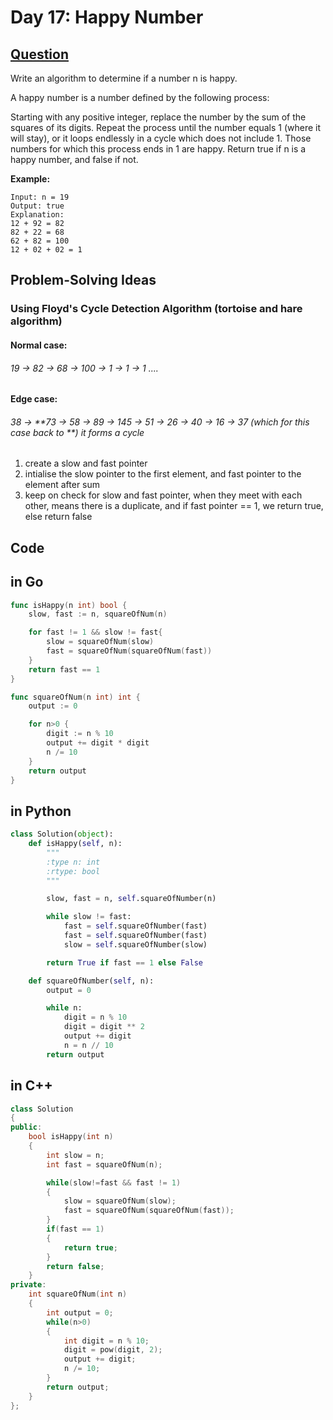 # Day 17: Happy Number

## [Question](https://leetcode.com/problems/happy-number/description/)

Write an algorithm to determine if a number n is happy.

A happy number is a number defined by the following process:

Starting with any positive integer, replace the number by the sum of the squares of its digits.
Repeat the process until the number equals 1 (where it will stay), or it loops endlessly in a cycle which does not include 1.
Those numbers for which this process ends in 1 are happy.
Return true if n is a happy number, and false if not.

**Example:**

```
Input: n = 19
Output: true
Explanation:
12 + 92 = 82
82 + 22 = 68
62 + 82 = 100
12 + 02 + 02 = 1
```

## Problem-Solving Ideas
### Using Floyd's Cycle Detection Algorithm (tortoise and hare algorithm)

#### Normal case:
###### 19 -> 82 -> 68 -> 100 -> 1 -> 1 -> 1 .... 

#### Edge case: 
###### 38 -> **73 -> 58 -> 89 -> 145 -> 51 -> 26 -> 40 -> 16 -> 37 (which for this case back to **) it forms a cycle 

1. create a slow and fast pointer 
2. intialise the slow pointer to the first element, and fast pointer to the element after sum 
3. keep on check for slow and fast pointer, when they meet with each other, means there is a duplicate, and if fast pointer == 1, we return true, else return false

## Code
## in Go 

``` Go
func isHappy(n int) bool {
    slow, fast := n, squareOfNum(n)

    for fast != 1 && slow != fast{
        slow = squareOfNum(slow)
        fast = squareOfNum(squareOfNum(fast))
    }
    return fast == 1
}

func squareOfNum(n int) int {
    output := 0

    for n>0 {
        digit := n % 10
        output += digit * digit
        n /= 10
    }
    return output
}
```

## in Python
``` python
class Solution(object):
    def isHappy(self, n):
        """
        :type n: int
        :rtype: bool
        """

        slow, fast = n, self.squareOfNumber(n)

        while slow != fast:
            fast = self.squareOfNumber(fast)
            fast = self.squareOfNumber(fast)
            slow = self.squareOfNumber(slow)

        return True if fast == 1 else False

    def squareOfNumber(self, n):
        output = 0

        while n:
            digit = n % 10
            digit = digit ** 2
            output += digit
            n = n // 10
        return output
```

## in C++
``` C++
class Solution
{
public:
    bool isHappy(int n) 
    {
        int slow = n;
        int fast = squareOfNum(n);

        while(slow!=fast && fast != 1)
        {
            slow = squareOfNum(slow);
            fast = squareOfNum(squareOfNum(fast));
        }
        if(fast == 1)
        {
            return true;
        }
        return false;
    }
private:
    int squareOfNum(int n)
    {
        int output = 0;
        while(n>0)
        {
            int digit = n % 10;
            digit = pow(digit, 2);
            output += digit;
            n /= 10;
        }
        return output;
    }
};
```